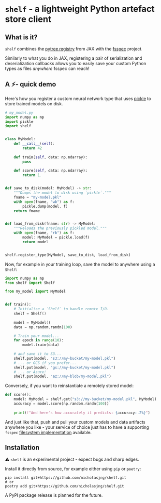 # `shelf` - a lightweight Python artefact store client

## What is it?

`shelf` combines the [pytree registry](https://jax.readthedocs.io/en/latest/pytrees.html) from JAX with the [fsspec](https://filesystem-spec.readthedocs.io/en/latest/index.html) project.

Similarly to what you do in JAX, registering a pair of serialization and deserialization callbacks allows you to easily save your custom Python types as files _anywhere_ fsspec can reach!

## A ⚡️- quick demo

Here's how you register a custom neural network type that uses [pickle](https://docs.python.org/3/library/pickle.html) to store trained models on disk.

```python
# my_model.py
import numpy as np
import pickle
import shelf


class MyModel:
    def __call__(self):
        return 42
    
    def train(self, data: np.ndarray):
        pass
    
    def score(self, data: np.ndarray):
        return 1.


def save_to_disk(model: MyModel) -> str:
    """Dumps the model to disk using `pickle`."""
    fname = "my-model.pkl"
    with open(fname, "wb") as f:
        pickle.dump(model, f)
    return fname


def load_from_disk(fname: str) -> MyModel:
    """Reloads the previously pickled model."""
    with open(fname, "rb") as f:
        model: MyModel = pickle.load(f)
        return model


shelf.register_type(MyModel, save_to_disk, load_from_disk)
```

Now, for example in your training loop, save the model to anywhere using a `Shelf`:

```python
import numpy as np
from shelf import Shelf

from my_model import MyModel


def train():
    # Initialize a `Shelf` to handle remote I/O.
    shelf = Shelf()
    
    model = MyModel()
    data = np.random.randn(100)

    # Train your model...
    for epoch in range(10):
        model.train(data)
    
    # and save it to S3...
    shelf.put(model, "s3://my-bucket/my-model.pkl")
    # ... or GCS if you prefer...
    shelf.put(model, "gs://my-bucket/my-model.pkl")
    # ... or Azure!
    shelf.put(model, "az://my-blob/my-model.pkl")
```

Conversely, if you want to reinstantiate a remotely stored model:

```python
def score():
    model: MyModel = shelf.get("s3://my-bucket/my-model.pkl", MyModel)
    accuracy = model.score(np.random.randn(100))
    
    print(f"And here's how accurately it predicts: {accuracy:.2%}")
```

And just like that, push and pull your custom models and data artifacts anywhere you like - your service of choice just has to have a supporting `fsspec` [filesystem implementation](https://github.com/fsspec/filesystem_spec/blob/master/fsspec/registry.py) available.

## Installation

⚠️ `shelf` is an experimental project - expect bugs and sharp edges.

Install it directly from source, for example either using `pip` or `poetry`:

```shell
pip install git+https://github.com/nicholasjng/shelf.git
# or
poetry add git+https://github.com/nicholasjng/shelf.git
```

A PyPI package release is planned for the future.
